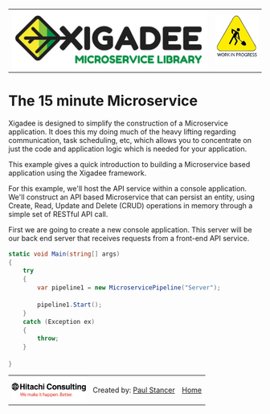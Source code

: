 <table>
<tr>
<td width="80%"><a href="../../../README.md"><img src="../../../docs/X2a.png" alt="Xigadee"></a></td>
<td width = "*" align="right"><img src="../../../docs/smallWIP.jpg" alt="Sorry, I'm still working here" height="100"></td>
</tr>
</table>

# The 15 minute Microservice

Xigadee is designed to simplify the construction of a Microservice application. It does this my doing much of the heavy lifting regarding communication, task scheduling, etc, which allows you to concentrate on just the code and application logic which is needed for your application.

This example gives a quick introduction to building a Microservice based application using the Xigadee framework.

For this example, we'll host the API service within a console application. 
We'll construct an API based Microservice that can persist an entity, 
using Create, Read, Update and Delete (CRUD) operations in memory through a simple set of RESTful API call.

First we are going to create a new console application. This server will be our back end server that receives requests from a front-end API service.
```C#
static void Main(string[] args)
{
    try
    {
        var pipeline1 = new MicroservicePipeline("Server");

        pipeline1.Start();
    }
    catch (Exception ex)
    {
        throw;
    }

}
```

<table><tr> 
<td><a href="http://www.hitachiconsulting.com"><img src="../../../docs/hitachi.png" alt="Hitachi Consulting" height="50"/></a></td> 
  <td>Created by: <a href="http://github.com/paulstancer">Paul Stancer</a></td>
  <td><a href="../../../README.md">Home</a></td>
</tr></table>
